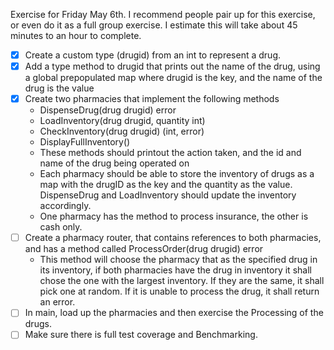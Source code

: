 Exercise for Friday May 6th.
I recommend people pair up for this exercise, or even do it as a full group exercise. I estimate this will take about 45 minutes to an hour to complete.

- [x] Create a custom type (drugid) from an int to represent a drug.
- [x] Add a type method to drugid that prints out the name of the drug, using a global prepopulated map where drugid is the key, and the name of the drug is the value
- [x] Create two pharmacies that implement the following methods
  - DispenseDrug(drug drugid) error
  - LoadInventory(drug drugid, quantity int)
  - CheckInventory(drug drugid) (int, error)
  - DisplayFullInventory()
  - These methods should printout the action taken, and the id and name of the drug being operated on
  - Each pharmacy should be able to store the inventory of drugs as a map with the drugID as the key and the quantity as the value. DispenseDrug and LoadInventory should update the inventory accordingly.
  - One pharmacy has the method to process insurance, the other is cash only.
- [ ] Create a pharmacy router, that contains references to both pharmacies, and has a method called
ProcessOrder(drug drugid) error
  - This method will choose the pharmacy that as the specified drug in its inventory, if both pharmacies have the drug in inventory it shall chose the one with the largest inventory. If they are the same, it shall pick one at random. If it is unable to process the drug, it shall return an error.
- [ ] In main, load up the pharmacies and then exercise the Processing of the drugs.
- [ ] Make sure there is full test coverage and Benchmarking.
